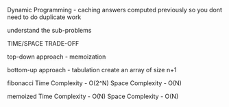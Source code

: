Dynamic Programming - 
caching answers computed previously so you dont need to do duplicate work

understand the sub-problems

TIME/SPACE TRADE-OFF

top-down approach - memoization

bottom-up approach - tabulation
create an array of size n+1


fibonacci 
Time Complexity - O(2^N)
Space Complexity - O(N)

memoized
Time Complexity - O(N)
Space Complexity - O(N)